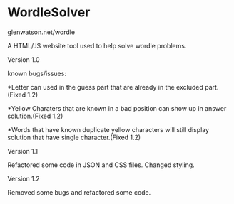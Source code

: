 # WordleSolver

glenwatson.net/wordle

A HTML/JS website tool used to help solve wordle problems.

Version 1.0

known bugs/issues:  

*Letter can used in the guess part that are already in the excluded part.(Fixed 1.2)

*Yellow Charaters that are known in a bad position can show up in answer solution.(Fixed 1.2)

*Words that have known duplicate yellow characters will still display solution that have single character.(Fixed 1.2)

Version 1.1

Refactored some code in JSON and CSS files.  Changed styling.

Version 1.2

Removed some bugs and refactored some code.
